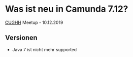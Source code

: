 # Was ist neu in Camunda 7.12?

[CUGHH](https://cughh.de) Meetup - 10.12.2019



## Versionen

* Java 7 ist nicht mehr supported
